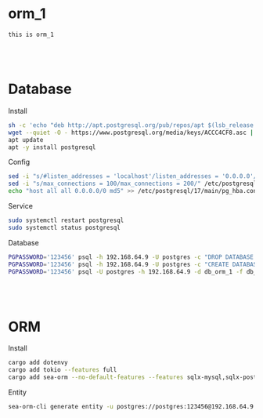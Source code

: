 # orm_1
    this is orm_1



<!--------------------------------------------------------------------------------- Database -->
<br><br>

# Database
<!------------------------- Install -->
Install
```bash
sh -c 'echo "deb http://apt.postgresql.org/pub/repos/apt $(lsb_release -cs)-pgdg main" > /etc/apt/sources.list.d/pgdg.list'
wget --quiet -O - https://www.postgresql.org/media/keys/ACCC4CF8.asc | sudo apt-key add -
apt update
apt -y install postgresql
```
<!------------------------- Config -->
Config
```bash
sed -i "s/#listen_addresses = 'localhost'/listen_addresses = '0.0.0.0'/" /etc/postgresql/17/main/postgresql.conf
sed -i "s/max_connections = 100/max_connections = 200/" /etc/postgresql/17/main/postgresql.conf
echo "host all all 0.0.0.0/0 md5" >> /etc/postgresql/17/main/pg_hba.conf
```
<!------------------------- Service -->
Service
```bash
sudo systemctl restart postgresql
sudo systemctl status postgresql
```
<!------------------------- Database -->
Database
```bash
PGPASSWORD='123456' psql -h 192.168.64.9 -U postgres -c "DROP DATABASE db_orm_1;"
PGPASSWORD='123456' psql -h 192.168.64.9 -U postgres -c "CREATE DATABASE db_orm_1"
PGPASSWORD='123456' psql -U postgres -h 192.168.64.9 -d db_orm_1 -f db_postgres.sql
```



<!--------------------------------------------------------------------------------- ORM -->
<br><br>

# ORM
<!------------------------- Entity -->
Install
```bash
cargo add dotenvy
cargo add tokio --features full
cargo add sea-orm --no-default-features --features sqlx-mysql,sqlx-postgres,sqlx-sqlite,runtime-async-std-rustls,runtime-tokio-rustls,macros,debug-print,seaography,with-uuid,with-chrono,with-json,with-bigdecimal,with-time
```
<!------------------------- Entity -->
Entity
```bash
sea-orm-cli generate entity -u postgres://postgres:123456@192.168.64.9:5432/db_orm_1 -o src/models
```